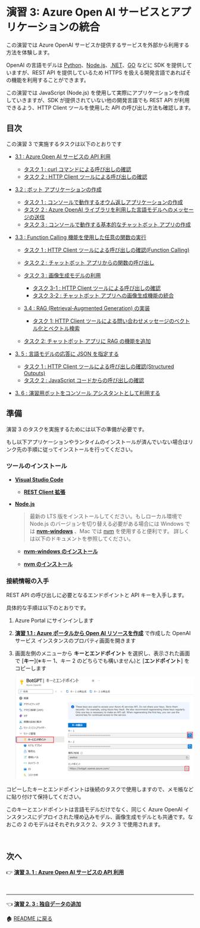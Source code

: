 # 演習 3: Azure Open AI サービスとアプリケーションの統合

この演習では Azure OpenAI サービスか提供するサービスを外部から利用する方法を体験します。

OpenAI の言語モデルは [Python](https://github.com/openai/openai-python)、[Node.js](https://www.npmjs.com/package/openai)、[.NET](https://www.nuget.org/packages/OpenAI/2.1.0-beta.1)、[GO](https://github.com/openai/openai-go) などに SDK を提供していますが、REST API を提供しているため HTTPS を扱える開発言語であればその機能を利用することができます。

この演習では JavaScript (Node.js) を使用して実際にアプリケーションを作成していきますが、SDK が提供されていない他の開発言語でも REST API が利用できるよう、HTTP Client ツールを使用した API の呼び出し方法も確認します。

## 目次

この演習 3 で実施するタスクは以下のとおりです

- [3.1 : Azure Open AI サービスの API 利用](Ex03-1.md)
    - [タスク 1 : curl コマンドによる呼び出しの確認](Ex03-1.md#%E3%82%BF%E3%82%B9%E3%82%AF-1---curl-%E3%82%B3%E3%83%9E%E3%83%B3%E3%83%89%E3%81%AB%E3%82%88%E3%82%8B%E5%91%BC%E3%81%B3%E5%87%BA%E3%81%97%E3%81%AE%E7%A2%BA%E8%AA%8D)
    - [タスク 2 :  HTTP Client ツールによる呼び出しの確認](Ex03-1.md#%E3%82%BF%E3%82%B9%E3%82%AF-2-http-client-%E3%83%84%E3%83%BC%E3%83%AB%E3%81%AB%E3%82%88%E3%82%8B%E5%91%BC%E3%81%B3%E5%87%BA%E3%81%97%E3%81%AE%E7%A2%BA%E8%AA%8D)
- [3.2 : ボット アプリケーションの作成](Ex03-2.md)
    - [タスク 1 : コンソールで動作するオウム返しアプリケーションの作成](Ex03-2.md#%E3%82%BF%E3%82%B9%E3%82%AF-1--%E3%82%B3%E3%83%B3%E3%82%BD%E3%83%BC%E3%83%AB%E3%81%A7%E5%8B%95%E4%BD%9C%E3%81%99%E3%82%8B%E3%82%AA%E3%82%A6%E3%83%A0%E8%BF%94%E3%81%97%E3%82%A2%E3%83%97%E3%83%AA%E3%82%B1%E3%83%BC%E3%82%B7%E3%83%A7%E3%83%B3%E3%81%AE%E4%BD%9C%E6%88%90)
    - [タスク 2 : Azure OpenAI ライブラリを利用した言語モデルへのメッセージの送信](Ex03-2.md#%E3%82%BF%E3%82%B9%E3%82%AF-2--azure-openai-%E3%83%A9%E3%82%A4%E3%83%96%E3%83%A9%E3%83%AA%E3%82%92%E5%88%A9%E7%94%A8%E3%81%97%E3%81%9F%E8%A8%80%E8%AA%9E%E3%83%A2%E3%83%87%E3%83%AB%E3%81%B8%E3%81%AE%E3%83%A1%E3%83%83%E3%82%BB%E3%83%BC%E3%82%B8%E3%81%AE%E9%80%81%E4%BF%A1)
    - [タスク 3 : コンソールで動作する基本的なチャットボット アプリの作成](Ex03-2.md#%E3%82%BF%E3%82%B9%E3%82%AF-3--%E3%82%B3%E3%83%B3%E3%82%BD%E3%83%BC%E3%83%AB%E3%81%A7%E5%8B%95%E4%BD%9C%E3%81%99%E3%82%8B%E5%9F%BA%E6%9C%AC%E7%9A%84%E3%81%AA%E3%83%81%E3%83%A3%E3%83%83%E3%83%88%E3%83%9C%E3%83%83%E3%83%88-%E3%82%A2%E3%83%97%E3%83%AA%E3%81%AE%E4%BD%9C%E6%88%90)


- [3.3 : Function Calling 機能を使用した任意の関数の実行](Ex03-3.md)
    - [タスク 1 : HTTP Client ツールによる呼び出しの確認(Function Calling)](Ex03-3.md#%E3%82%BF%E3%82%B9%E3%82%AF-1---http-client-%E3%83%84%E3%83%BC%E3%83%AB%E3%81%AB%E3%82%88%E3%82%8B%E5%91%BC%E3%81%B3%E5%87%BA%E3%81%97%E3%81%AE%E7%A2%BA%E8%AA%8Dfunction-calling)
    - [タスク 2 : チャットボット アプリからの関数の呼び出し](Ex03-3.md#%E3%82%BF%E3%82%B9%E3%82%AF-2--%E3%83%81%E3%83%A3%E3%83%83%E3%83%88%E3%83%9C%E3%83%83%E3%83%88-%E3%82%A2%E3%83%97%E3%83%AA%E3%81%8B%E3%82%89%E3%81%AE%E9%96%A2%E6%95%B0%E3%81%AE%E5%91%BC%E3%81%B3%E5%87%BA%E3%81%97)
    - [タスク 3 : 画像生成モデルの利用](Ex03-3.md#%E3%82%BF%E3%82%B9%E3%82%AF-3---%E7%94%BB%E5%83%8F%E7%94%9F%E6%88%90%E3%83%A2%E3%83%87%E3%83%AB%E3%81%AE%E5%88%A9%E7%94%A8)
        - [タスク 3-1 : HTTP Client ツールによる呼び出しの確認](Ex03-3.md#%E3%82%BF%E3%82%B9%E3%82%AF-3-1--http-client-%E3%83%84%E3%83%BC%E3%83%AB%E3%81%AB%E3%82%88%E3%82%8B%E5%91%BC%E3%81%B3%E5%87%BA%E3%81%97%E3%81%AE%E7%A2%BA%E8%AA%8D)
        - [タスク 3-2 : チャットボット アプリへの画像生成機能の統合](Ex03-3.md#%E3%82%BF%E3%82%B9%E3%82%AF-3-2--%E3%83%81%E3%83%A3%E3%83%83%E3%83%88%E3%83%9C%E3%83%83%E3%83%88-%E3%82%A2%E3%83%97%E3%83%AA%E3%81%B8%E3%81%AE%E7%94%BB%E5%83%8F%E7%94%9F%E6%88%90%E6%A9%9F%E8%83%BD%E3%81%AE%E7%B5%B1%E5%90%88)

    - [3.4 : RAG (Retrieval-Augmented Generation) の実装](Ex03-4.md)
        - [タスク 1: HTTP Client ツールによる問い合わせメッセージのベクトル化とベクトル検索](Ex03-4.md#%E3%82%BF%E3%82%B9%E3%82%AF-4-1--http-client-%E3%83%84%E3%83%BC%E3%83%AB%E3%81%AB%E3%82%88%E3%82%8B%E5%95%8F%E3%81%84%E5%90%88%E3%82%8F%E3%81%9B%E3%83%A1%E3%83%83%E3%82%BB%E3%83%BC%E3%82%B8%E3%81%AE%E3%83%99%E3%82%AF%E3%83%88%E3%83%AB%E5%8C%96%E3%81%A8%E3%83%99%E3%82%AF%E3%83%88%E3%83%AB%E6%A4%9C%E7%B4%A2)
    - [タスク 2: チャットボット アプリに RAG の機能を追加](Ex03-4.md#%E3%82%BF%E3%82%B9%E3%82%AF-4-2--%E3%83%81%E3%83%A3%E3%83%83%E3%83%88%E3%83%9C%E3%83%83%E3%83%88-%E3%82%A2%E3%83%97%E3%83%AA%E3%81%AB-rag-%E3%81%AE%E6%A9%9F%E8%83%BD%E3%82%92%E8%BF%BD%E5%8A%A0)
    
- [3. 5 : 言語モデルの応答に JSON を指定する](Ex03-5.md)
    - [タスク 1 : HTTP Client ツールによる呼び出しの確認(Structured Outputs)](Ex03-5.md#%E3%82%BF%E3%82%B9%E3%82%AF-1--http-client-%E3%83%84%E3%83%BC%E3%83%AB%E3%81%AB%E3%82%88%E3%82%8B%E5%91%BC%E3%81%B3%E5%87%BA%E3%81%97%E3%81%AE%E7%A2%BA%E8%AA%8Dstructured-outputs)
    - [タスク 2 : JavaScript コードからの呼び出しの確認](Ex03-5.md#%E3%82%BF%E3%82%B9%E3%82%AF-2--javascript-%E3%82%B3%E3%83%BC%E3%83%89%E3%81%8B%E3%82%89%E3%81%AE%E5%91%BC%E3%81%B3%E5%87%BA%E3%81%97%E3%81%AE%E7%A2%BA%E8%AA%8D)
    
- [3. 6 : 演習用ボットをコンソール アシスタントとして利用する](Ex03-06.md)


## 準備

演習 3 のタスクを実施するためには以下の準備が必要です。

もし以下アプリケーションやランタイムのインストールが済んでいない場合はリンク先の手順に従ってインストールを行ってください。

### ツールのインストール

- [**Visual Studio Code**](https://code.visualstudio.com/)

    - [**REST Client 拡張**](https://marketplace.visualstudio.com/items?itemName=humao.rest-client)


- [**Node.js**](https://nodejs.org/ja/)

    > 最新の LTS 版をインストールしてください。もしローカル環境で Node.js のバージョンを切り替える必要がある場合には Windows では [**nvm-windows**](https://github.com/coreybutler/nvm-windows) 、Mac では [nvm](https://github.com/nvm-sh/nvm) を使用すると便利です。
    > 詳しくは以下のドキュメントを参照してください。

    - [**nvm-windows のインストール**](https://learn.microsoft.com/ja-jp/windows/dev-environment/javascript/nodejs-on-windows#install-nvm-windows-nodejs-and-npm)

    - [**nvm のインストール**](https://learn.microsoft.com/ja-jp/windows/dev-environment/javascript/nodejs-on-wsl#install-nvm-nodejs-and-npm)

### 接続情報の入手

REST API の呼び出しに必要となるエンドポイントと API キーを入手します。

具体的な手順は以下のとおりです。

1. Azure Portal にサインインします

2. [**演習 1.1 : Azure ポータルから Open AI リソースを作成**](Ex01-1.md) で作成した OpenAI サービス インスタンスのプロパティ画面を開きます

3. 画面左側のメニューから **キーとエンドポイント** を選択し、表示された画面で \[**キー**\](※キー 1、キー 2 のどちらでも構いません)と \[**エンドポイント**\] をコピーします

    ![キーとエンドポイント](images/AOAI_key_endpoint.png)

コピーしたキーとエンドポイントは後続のタスクで使用しますので、メモ帳などに貼り付けて保持してください。

このキーとエンドポイントは言語モデルだけでなく、同じく Azure OpenAI インスタンスにデプロイされた埋め込みモデル、画像生成モデルとも共通です。なおこの 2 のモデルはそれぞれタスク 2、タスク 3 で使用されます。

<br>

## 次へ

👉 [**演習 3. 1 : Azure Open AI サービスの API 利用**](Ex03-1.md)

<br>

<hr>

👈 [**演習 2. 3 : 独自データの追加**](Ex02-3.md)

🏚️ [README に戻る](README.md)




 




